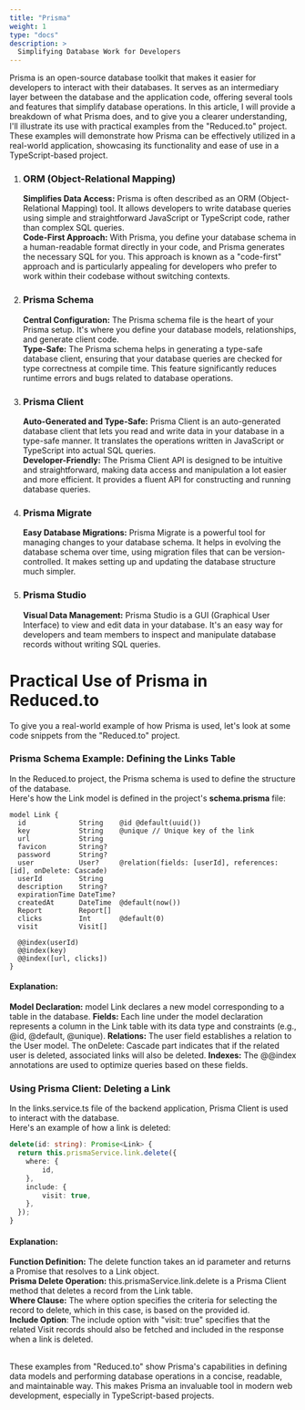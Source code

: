 ```yaml
---
title: "Prisma"
weight: 1
type: "docs"
description: >
  Simplifying Database Work for Developers
---
```


Prisma is an open-source database toolkit that makes it easier for developers to interact with their databases. It serves as an intermediary layer between the database and the application code, offering several tools and features that simplify database operations. In this article, I will provide a breakdown of what Prisma does, and to give you a clearer understanding, I'll illustrate its use with practical examples from the "Reduced.to" project. These examples will demonstrate how Prisma can be effectively utilized in a real-world application, showcasing its functionality and ease of use in a TypeScript-based project.

1. ### ORM (Object-Relational Mapping)  
   **Simplifies Data Access:** Prisma is often described as an ORM (Object-Relational Mapping) tool. It allows developers to write database queries using simple and straightforward JavaScript or TypeScript code, rather than complex SQL queries.  
   **Code-First Approach:** With Prisma, you define your database schema in a human-readable format directly in your code, and Prisma generates the necessary SQL for you. This approach is known as a "code-first" approach and is particularly appealing for developers who prefer to work within their codebase without switching contexts.
2. ### Prisma Schema  
   **Central Configuration:** The Prisma schema file is the heart of your Prisma setup. It's where you define your database models, relationships, and generate client code.  
   **Type-Safe:** The Prisma schema helps in generating a type-safe database client, ensuring that your database queries are checked for type correctness at compile time. This feature significantly reduces runtime errors and bugs related to database operations.
3. ### Prisma Client  
   **Auto-Generated and Type-Safe:** Prisma Client is an auto-generated database client that lets you read and write data in your database in a type-safe manner. It translates the operations written in JavaScript or TypeScript into actual SQL queries.  
   **Developer-Friendly:** The Prisma Client API is designed to be intuitive and straightforward, making data access and manipulation a lot easier and more efficient. It provides a fluent API for constructing and running database queries.
4. ### Prisma Migrate
   **Easy Database Migrations:** Prisma Migrate is a powerful tool for managing changes to your database schema. It helps in evolving the database schema over time, using migration files that can be version-controlled. It makes setting up and updating the database structure much simpler.
5. ### Prisma Studio
   **Visual Data Management:** Prisma Studio is a GUI (Graphical User Interface) to view and edit data in your database. It's an easy way for developers and team members to inspect and manipulate database records without writing SQL queries.

# Practical Use of Prisma in Reduced.to
To give you a real-world example of how Prisma is used, let's look at some code snippets from the "Reduced.to" project.

### Prisma Schema Example: Defining the Links Table
In the Reduced.to project, the Prisma schema is used to define the structure of the database.   
Here's how the Link model is defined in the project's **schema.prisma** file:

``` prisma
model Link {
  id             String    @id @default(uuid())
  key            String    @unique // Unique key of the link
  url            String
  favicon        String?
  password       String?
  user           User?     @relation(fields: [userId], references: [id], onDelete: Cascade)
  userId         String
  description    String?
  expirationTime DateTime?
  createdAt      DateTime  @default(now())
  Report         Report[]
  clicks         Int       @default(0)
  visit          Visit[]

  @@index(userId)
  @@index(key)
  @@index([url, clicks])
}
```
#### Explanation:
**Model Declaration:** model Link declares a new model corresponding to a table in the database.
**Fields:** Each line under the model declaration represents a column in the Link table with its data type and constraints (e.g., @id, @default, @unique).
**Relations:** The user field establishes a relation to the User model. The onDelete: Cascade part indicates that if the related user is deleted, associated links will also be deleted.
**Indexes:** The @@index annotations are used to optimize queries based on these fields.

### Using Prisma Client: Deleting a Link
In the links.service.ts file of the backend application, Prisma Client is used to interact with the database.   
Here's an example of how a link is deleted:

``` typescript
delete(id: string): Promise<Link> {
  return this.prismaService.link.delete({
    where: {
        id,
    },
    include: {
        visit: true,
    },
  });
}
```

#### Explanation:
**Function Definition:** The delete function takes an id parameter and returns a Promise that resolves to a Link object.  
**Prisma Delete Operation:** this.prismaService.link.delete is a Prisma Client method that deletes a record from the Link table.  
**Where Clause:** The where option specifies the criteria for selecting the record to delete, which in this case, is based on the provided id.  
**Include Option**: The include option with "visit: true" specifies that the related Visit records should also be fetched and included in the response when a link is deleted.   
<br>


These examples from "Reduced.to" show Prisma's capabilities in defining data models and performing database operations in a concise, readable, and maintainable way. This makes Prisma an invaluable tool in modern web development, especially in TypeScript-based projects.